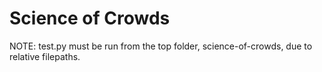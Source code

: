 # Science of Crowds

NOTE: test.py must be run from the top folder, science-of-crowds, due to relative filepaths.